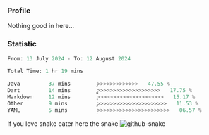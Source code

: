 ### Profile 

Nothing good in here...

### Statistic
<!--START_SECTION:waka-->

```python
From: 13 July 2024 - To: 12 August 2024

Total Time: 1 hr 19 mins

Java         37 mins         ̡͎͎͎͎͎͎͎͎͎͎͎>>>>>>>>>>>>>   47.55 %
Dart         14 mins         ͎͎͎͎͚>>>>>>>>>>>>>>>>>>>>   17.75 %
Markdown     12 mins         ͎͎͎̞>>>>>>>>>>>>>>>>>>>>>   15.17 %
Other        9 mins          ̡͎͎>>>>>>>>>>>>>>>>>>>>>>   11.53 %
YAML         5 mins          ͎̝>>>>>>>>>>>>>>>>>>>>>>>   06.57 %
```

<!--END_SECTION:waka-->

If you love snake eater here the snake 
<picture>
  <source media="(prefers-color-scheme: dark)" srcset="https://github.com/pradana4648/pradana4648/blob/c0566a83ca6ea5f2e46bab00e717c4c82b4b5c4c/github-contribution-grid-snake-dark.svg" />
  <source media="(prefers-color-scheme: light)" srcset="https://github.com/pradana4648/pradana4648/blob/c0566a83ca6ea5f2e46bab00e717c4c82b4b5c4c/github-contribution-grid-snake.svg" />
  <img alt="github-snake" src="https://github.com/pradana4648/pradana4648/blob/c0566a83ca6ea5f2e46bab00e717c4c82b4b5c4c/github-contribution-grid-snake.svg" />
</picture>
